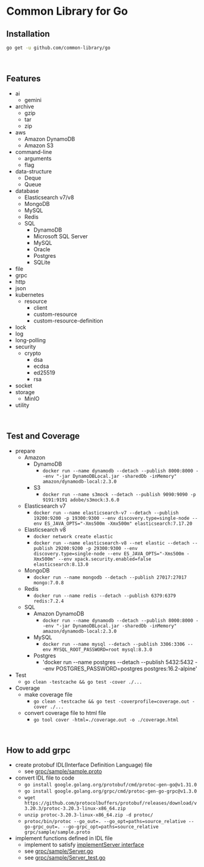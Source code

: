 # Common Library for Go

## Installation
```bash
go get -u github.com/common-library/go
```

<br/>

## Features
 - ai
   - gemini
 - archive
   - gzip
   - tar
   - zip
 - aws
   - Amazon DynamoDB
   - Amazon S3
 - command-line
   - arguments
   - flag
 - data-structure
   - Deque
   - Queue
 - database
   - Elasticsearch v7/v8
   - MongoDB
   - MySQL
   - Redis
   - SQL
     - DynamoDB
     - Microsoft SQL Server
     - MySQL
     - Oracle
     - Postgres
     - SQLite
 - file
 - grpc
 - http
 - json
 - kubernetes
   - resource
     - client
     - custom-resource
     - custom-resource-definition
 - lock
 - log
 - long-polling
 - security
   - crypto
     - dsa
     - ecdsa
     - ed25519
     - rsa
 - socket
 - storage
   - MinIO
 - utility

<br/>

## Test and Coverage
 - prepare
   - Amazon
     - DynamoDB
       - `docker run --name dynamodb --detach --publish 8000:8000 --env "-jar DynamoDBLocal.jar -sharedDb -inMemory" amazon/dynamodb-local:2.3.0`
     - S3
       - `docker run --name s3mock --detach --publish 9090:9090 -p 9191:9191 adobe/s3mock:3.6.0`
   - Elasticsearch v7
     - `docker run --name elasticsearch-v7 --detach --publish 19200:9200 -p 19300:9300 --env discovery.type=single-node --env ES_JAVA_OPTS="-Xms500m -Xmx500m" elasticsearch:7.17.20`
   - Elasticsearch v8
     - `docker network create elastic`
     - `docker run --name elasticsearch-v8 --net elastic --detach --publish 29200:9200 -p 29300:9300 --env discovery.type=single-node --env ES_JAVA_OPTS="-Xms500m -Xmx500m" --env xpack.security.enabled=false elasticsearch:8.13.0`
   - MongoDB
     - `docker run --name mongodb --detach --publish 27017:27017 mongo:7.0.8`
   - Redis
     - `docker run --name redis --detach --publish 6379:6379 redis:7.2.4`
   - SQL
     - Amazon DynamoDB
       - `docker run --name dynamodb --detach --publish 8000:8000 --env "-jar DynamoDBLocal.jar -sharedDb -inMemory" amazon/dynamodb-local:2.3.0`
     - MySQL
       - `docker run --name mysql --detach --publish 3306:3306 --env MYSQL_ROOT_PASSWORD=root mysql:8.3.0`
     - Postgres
       - 'docker run --name postgres --detach --publish 5432:5432 --env POSTGRES_PASSWORD=postgres postgres:16.2-alpine'
 - Test
   - `go clean -testcache && go test -cover ./...`
 - Coverage
   - make coverage file
     - `go clean -testcache && go test -coverprofile=coverage.out -cover ./...`
   - convert coverage file to html file
     - `go tool cover -html=./coverage.out -o ./coverage.html`

<br/>

## How to add grpc
 - create protobuf IDL(Interface Definition Language) file
   - see [grpc/sample/sample.proto](https://github.com/common-library/go/blob/main/grpc/sample/sample.proto)
 - convert IDL file to code
   - `go install google.golang.org/protobuf/cmd/protoc-gen-go@v1.31.0`
   - `go install google.golang.org/grpc/cmd/protoc-gen-go-grpc@v1.3.0`
   - `wget https://github.com/protocolbuffers/protobuf/releases/download/v3.20.3/protoc-3.20.3-linux-x86_64.zip`
   - `unzip protoc-3.20.3-linux-x86_64.zip -d protoc/`
   - `protoc/bin/protoc --go_out=. --go_opt=paths=source_relative --go-grpc_out=. --go-grpc_opt=paths=source_relative grpc/sample/sample.proto`
  - implement functions defined in IDL file
    - implement to satisfy [implementServer interface](https://github.com/common-library/go/blob/main/grpc/server.go)
    - see [grpc/sample/Server.go](https://github.com/common-library/go/blob/main/grpc/sample/Server.go)
    - see [grpc/sample/Server_test.go](https://github.com/common-library/go/blob/main/grpc/sample/Server_test.go)
